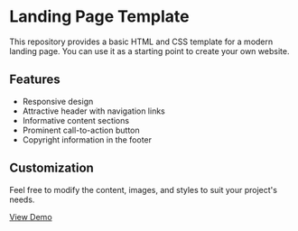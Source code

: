 # Landing Page Template

This repository provides a basic HTML and CSS template for a modern landing page. You can use it as a starting point to create your own website.

## Features
- Responsive design
- Attractive header with navigation links
- Informative content sections
- Prominent call-to-action button
- Copyright information in the footer

## Customization
Feel free to modify the content, images, and styles to suit your project's needs.

[View Demo](https://saikapilkumar.github.io/odin-landing-page/)

